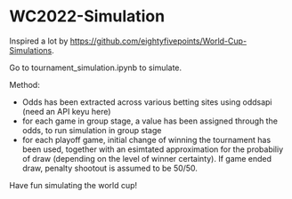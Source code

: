 # WC2022-Simulation

Inspired a lot by https://github.com/eightyfivepoints/World-Cup-Simulations. 

Go to tournament_simulation.ipynb to simulate. 

Method:
 - Odds has been extracted across various betting sites using oddsapi (need an API keyu here)
 - for each game in group stage, a value has been assigned through the odds, to run simulation in group stage
 - for each playoff game, initial change of winning the tournament has been used, together with an esimtated approximation for the probabiliy of draw (depending on the level of winner certainty). If game ended draw, penalty shootout is assumed to be 50/50.

 Have fun simulating the world cup! 

